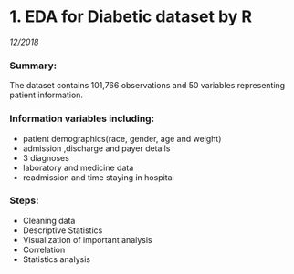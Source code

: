 # 1. EDA for Diabetic dataset by R
*12/2018*  

### Summary:  
The dataset contains 101,766 observations and 50 variables representing patient information.  
  
### Information variables including:  
   * patient demographics(race, gender, age and weight)   
   * admission ,discharge and payer details   
   * 3 diagnoses  
   * laboratory and medicine data   
   * readmission and time staying in hospital  
	
### Steps:
   * Cleaning data  
   * Descriptive Statistics  
   * Visualization of important analysis  
   * Correlation   
   * Statistics analysis   
